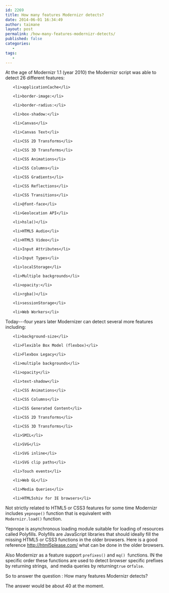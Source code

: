 ```yaml
---
id: 2269
title: How many features Modernizr detects?
date: 2014-06-01 16:34:49
author: taimane
layout: post
permalink: /how-many-features-modernizr-detects/
published: false
categories:
   -
tags:
   -
---
```

At the age of Modernizr 1.1 (year 2010) the Modernizr script was able to detect 26 different features:

<ul>

	<li>applicationCache</li>

	<li>border-image:</li>

	<li>border-radius:</li>

	<li>box-shadow:</li>

	<li>Canvas</li>

	<li>Canvas Text</li>

	<li>CSS 2D Transforms</li>

	<li>CSS 3D Transforms</li>

	<li>CSS Animations</li>

	<li>CSS Columns</li>

	<li>CSS Gradients</li>

	<li>CSS Reflections</li>

	<li>CSS Transitions</li>

	<li>@font-face</li>

	<li>Geolocation API</li>

	<li>hsla()</li>

	<li>HTML5 Audio</li>

	<li>HTML5 Video</li>

	<li>Input Attributes</li>

	<li>Input Types</li>

	<li>localStorage</li>

	<li>Multiple backgrounds</li>

	<li>opacity:</li>

	<li>rgba()</li>

	<li>sessionStorage</li>

	<li>Web Workers</li>

</ul>

Today---four years later Modernizer can detect several more features including:

<ul>

	<li>background-size</li>

	<li>Flexible Box Model (flexbox)</li>

	<li>Flexbox Legacy</li>

	<li>multiple backgrounds</li>

	<li>opacity</li>

	<li>text-shadow</li>

	<li>CSS Animations</li>

	<li>CSS Columns</li>

	<li>CSS Generated Content</li>

	<li>CSS 2D Transforms</li>

	<li>CSS 3D Transforms</li>

	<li>SMIL</li>

	<li>SVG</li>

	<li>SVG inline</li>

	<li>SVG clip paths</li>

	<li>Touch events</li>

	<li>Web GL</li>

	<li>Media Queries</li>

	<li>HTML5shiv for IE browsers</li>

</ul>

Not strictly related to HTML5 or CSS3 features for some time Modernizr includes <code>yepnope()</code> function that is equivalent with <code>Modernizr.load()</code> function.



Yepnope is asynchronous loading module suitable for loading of resources called Polyfills. Polyfills are JavaScript libraries that should ideally fill the missing HTML5 or CSS3 functions in the older browsers. Here is a good reference http://html5please.com/ what can be done in the older browsers.



Also Modernizr as a feature support <code>prefixes()</code> and <code>mq() </code>functions. IN the specific order these functions are used to detect browser specific prefixes by returning strings,  and media queries by returning<code>true</code> or<code>false</code>.



So to answer the question : How many features Modernizr detects?



The answer would be about 40 at the moment.





